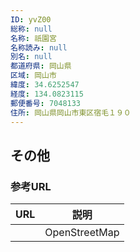 ```yaml
---
ID: yvZ00
総称: null
名称: 祇園宮
名称読み: null
別名: null
都道府県: 岡山県
区域: 岡山市
緯度: 34.6252547
経度: 134.0823115
郵便番号: 7048133
住所: 岡山県岡山市東区宿毛１９０
---
```


## その他

### 参考URL

| URL | 説明          |
| --- | ------------- |
|     | OpenStreetMap |

